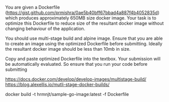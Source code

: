 You are given a Dockerfile (https://gist.github.com/prmishra/0ae5b40bff67bbad4a887f4b4052835d) which produces approximately 650MB size docker image. Your task is to optimize this Dockerfile to reduce size of the resultant docker image without changing behaviour of the application.

You should use multi-stage build and alpine image. Ensure that you are able to create an image using the optimized Dockerfile before submitting. Ideally the resultant docker image should be less than 10mb in size.

Copy and paste optimized Dockerfile into the textbox. Your submission will be automatically evaluated. So ensure that you run your code before submitting

https://docs.docker.com/develop/develop-images/multistage-build/
https://blog.alexellis.io/mutli-stage-docker-builds/


docker build -t hrmnjt/sample-go-image:latest -f Dockerfile
